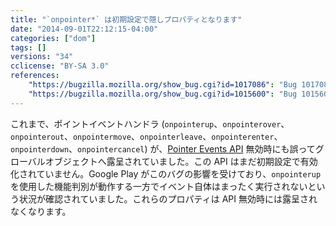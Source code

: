 ```yaml
---
title: "`onpointer*` は初期設定で隠しプロパティとなります"
date: "2014-09-01T22:12:15-04:00"
categories: ["dom"]
tags: []
versions: "34"
cclicense: "BY-SA 3.0"
references:
    "https://bugzilla.mozilla.org/show_bug.cgi?id=1017086": "Bug 1017086 – Don\'t expose onpointer* on global when dom.w3c_pointer_events.enabled is false"
    "https://bugzilla.mozilla.org/show_bug.cgi?id=1015600": "Bug 1015600 – Mobile Google Play menu does not work on Firefox for Android (pointerdown and pointerup events do not fire even though feature detection indicates support)"
---
```

これまで、ポイントイベントハンドラ (`onpointerup`、`onpointerover`、`onpointerout`、`onpointermove`、`onpointerleave`、`onpointerenter`、`onpointerdown`、`onpointercancel`) が、[Pointer Events API](http://www.w3.org/TR/pointerevents/) 無効時にも誤ってグローバルオブジェクトへ露呈されていました。この API はまだ初期設定で有効化されていません。Google Play がこのバグの影響を受けており、`onpointerup` を使用した機能判別が動作する一方でイベント自体はまったく実行されないという状況が確認されていました。これらのプロパティは API 無効時には露呈されなくなります。
